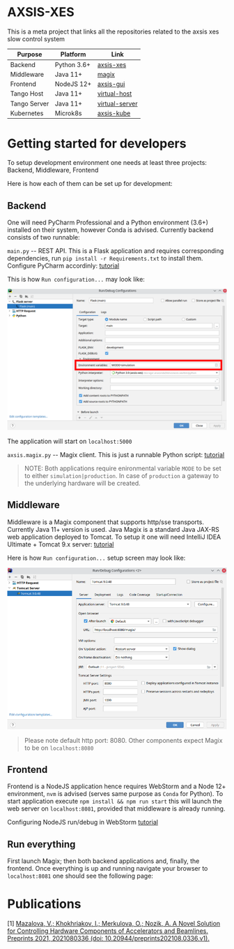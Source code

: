 # AXSIS-XES

This is a meta project that links all the repositories related to the axsis xes slow control system

| Purpose | Platform | Link |
|---------|----|------|
| Backend | Python 3.6+ | [axsis-xes](https://github.com/waltz-controls/axsis-xes)     |
| Middleware | Java 11+ | [magix](https://github.com/waltz-controls/magix-war-plugin) |
| Frontend | NodeJS 12+ | [axsis-gui](https://github.com/waltz-controls/axsis-xes-gui) |
| Tango Host   | Java 11+ | [virtual-host](https://github.com/waltz-controls/axsis-virtual-tango-host) |
| Tango Server | Java 11+ | [virtual-server](https://github.com/waltz-controls/axsis-tango-server) |
| Kubernetes | Microk8s | [axsis-kube](https://github.com/waltz-controls/axsis-kube) |

# Getting started for developers

To setup development environment one needs at least three projects: Backend, Middleware, Frontend

Here is how each of them can be set up for development:

## Backend

One will need PyCharm Professional and a Python environment (3.6+) installed on their system, however Conda is advised. Currently backend consists of two runnable:

`main.py` -- REST API. This is a Flask application and requires corresponding dependencies, run `pip install -r Requirements.txt` to install them. Configure PyCharm accordinly: [tutorial](https://www.jetbrains.com/help/pycharm/creating-flask-project.html)

This is how `Run configuration...` may look like:

![](assets/images/Screenshot_20220106_144331.png)

The application will start on `localhost:5000`

`axsis.magix.py` -- Magix client. This is just a runnable Python script: [tutorial](https://www.jetbrains.com/help/pycharm/creating-and-running-your-first-python-project.html#run)

> NOTE: Both applications require enironmental variable `MODE` to be set to either `simulation|production`. In case of `production` a gateway to the underlying hardware will be created.

## Middleware 

Middleware is a Magix component that supports http/sse transports. Currently Java 11+ version is used. Java Magix is a standard Java JAX-RS web application deployed to Tomcat. To setup it one will need IntelliJ IDEA Ultimate + Tomcat 9.x server: [tutorial](https://www.jetbrains.com/help/idea/run-debug-configuration-tomcat-server.html) 

Here is how `Run configuration...` setup screen may look like:

![](assets/images/Screenshot_20220106_150940.png)

> Please note default http port: 8080. Other components expect Magix to be on `localhost:8080`

## Frontend

Frontend is a NodeJS application hence requires WebStorm and a Node 12+ environment, `nvm` is advised (serves same purpose as `Conda` for Python). To start application execute `npm install && npm run start` this will launch the web server on `localhost:8081`, provided that middleware is already running. 

Configuring NodeJS run/debug in WebStorm [tutorial](https://www.jetbrains.com/help/webstorm/running-and-debugging-node-js.html)

## Run everything

First launch Magix; then both backend applications and, finally, the frontend. Once everything is up and running navigate your browser to `localhost:8081` one should see the following page:



# Publications 

[1] [Mazalova, V.; Khokhriakov, I.; Merkulova, O.; Nozik, A. A Novel Solution for Controlling Hardware Components of Accelerators and Beamlines. Preprints 2021, 2021080336 (doi: 10.20944/preprints202108.0336.v1).](https://www.preprints.org/manuscript/202108.0336/v1)
